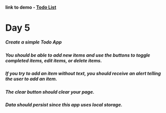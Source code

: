 #### link to demo - [Todo List]([https://abiola-farounbi.github.io/day5/)

Day 5
============
##### Create a simple Todo App
##### You should be able to add new items and use the buttons to toggle completed items, edit items, or delete items.
##### If you try to add an item without text, you should receive an alert telling the user to add an item.
#####  The clear button should clear your page.
##### Data should persist since this app uses local storage.
